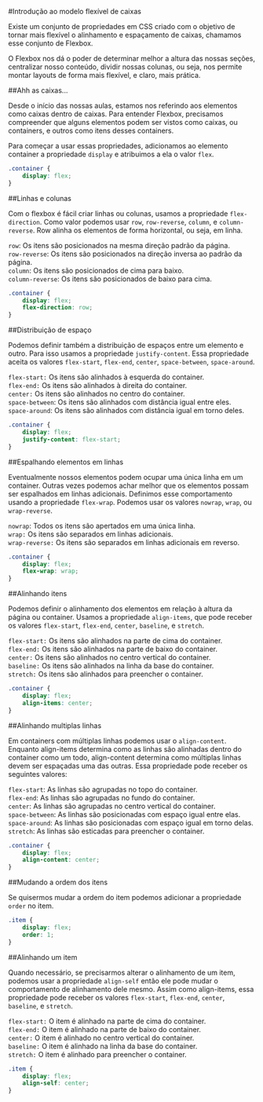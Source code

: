 #Introdução ao modelo flexível de caixas

Existe um conjunto de propriedades em CSS criado com o objetivo de tornar mais flexível o alinhamento e espaçamento de caixas, chamamos esse conjunto de Flexbox.

O Flexbox nos dá o poder de determinar melhor a altura das nossas seções, centralizar nosso conteúdo, dividir nossas colunas, ou seja, nos permite montar layouts de forma mais flexível, e claro, mais prática.

##Ahh as caixas...

Desde o início das nossas aulas, estamos nos referindo aos elementos como caixas dentro de caixas. Para entender Flexbox, precisamos compreender que alguns elementos podem ser vistos como caixas, ou containers, e outros como itens desses containers.

Para começar a usar essas propriedades, adicionamos ao elemento container a propriedade <code>display</code> e atribuimos a ela o valor <code>flex</code>.

```css
.container {
	display: flex;
}
```
##Linhas e colunas

Com o flexbox é fácil criar linhas ou colunas, usamos a propriedade <code>flex-direction</code>. Como valor podemos usar <code>row</code>, <code>row-reverse</code>, <code>column</code>, e <code>column-reverse</code>. Row alinha os elementos de forma horizontal, ou seja, em linha. 

<code>row</code>: Os itens são posicionados na mesma direção padrão da página.<br>
<code>row-reverse</code>: Os itens são posicionados na direção inversa ao padrão da página.<br>
<code>column</code>: Os itens são posicionados de cima para baixo.<br>
<code>column-reverse</code>: Os itens são posicionados de baixo para cima.<br>

```css
.container {
	display: flex;
	flex-direction: row;
}
```
##Distribuição de espaço

Podemos definir também a distribuição de espaços entre um elemento e outro. Para isso usamos a propriedade <code>justify-content</code>. Essa propriedade aceita os valores <code>flex-start</code>, <code>flex-end</code>, <code>center</code>, <code>space-between</code>, <code>space-around</code>. 

<code>flex-start:</code> Os itens são alinhados à esquerda do container.<br>
<code>flex-end:</code> Os itens são alinhados à direita do container.<br>
<code>center:</code> Os itens são alinhados no centro do container.<br>
<code>space-between</code>: Os itens são alinhados com distância igual entre eles.<br>
<code>space-around</code>: Os itens são alinhados com distância igual em torno deles.<br>

```css
.container {
	display: flex;
	justify-content: flex-start;
}
```

##Espalhando elementos em linhas

Eventualmente nossos elementos podem ocupar uma única linha em um container. Outras vezes podemos achar melhor que os elementos possam ser espalhados em linhas adicionais. Definimos esse comportamento usando a propriedade <code>flex-wrap</code>. Podemos usar os valores <code>nowrap</code>, <code>wrap</code>, ou <code>wrap-reverse</code>.

<code>nowrap</code>: Todos os itens são apertados em uma única linha.<br>
<code>wrap:</code> Os itens são separados em linhas adicionais.<br>
<code>wrap-reverse:</code> Os itens são separados em linhas adicionais em reverso.<br>

```css
.container {
	display: flex;
	flex-wrap: wrap;
}
```

##Alinhando itens

Podemos definir o alinhamento dos elementos em relação à altura da página ou container. Usamos a propriedade <code>align-items</code>, que pode receber os valores <code>flex-start</code>, <code>flex-end</code>, <code>center</code>, <code>baseline</code>, e <code>stretch</code>.

<code>flex-start:</code> Os itens são alinhados na parte de cima do container.<br>
<code>flex-end:</code> Os itens são alinhados na parte de baixo do container.<br>
<code>center:</code> Os itens são alinhados no centro vertical do container.<br>
<code>baseline:</code> Os itens são alinhados na linha da base do container.<br>
<code>stretch:</code> Os itens são alinhados para preencher o container.<br>

```css
.container {
	display: flex;
	align-items: center;
}
```

##Alinhando multiplas linhas

Em containers com múltiplas linhas podemos usar o <code>align-content</code>. Enquanto align-items determina como as linhas são alinhadas dentro do container como um todo, align-content determina como múltiplas linhas devem ser espaçadas uma das outras. Essa propriedade pode receber os seguintes valores:

<code>flex-start</code>: As linhas são agrupadas no topo do container.<br>
<code>flex-end</code>: As linhas são agrupadas no fundo do container.<br>
<code>center</code>: As linhas são agrupadas no centro vertical do container.<br>
<code>space-between</code>: As linhas são posicionadas com espaço igual entre elas.<br>
<code>space-around</code>: As linhas são posicionadas com espaço igual em torno delas.<br>
<code>stretch</code>: As linhas são esticadas para preencher o container.<br>

```css
.container {
	display: flex;
	align-content: center;
}
```

##Mudando a ordem dos itens

Se quisermos mudar a ordem do item podemos adicionar a propriedade <code>order</code> no item. 

```css
.item {
	display: flex;
	order: 1;
}
```

##Alinhando um item

Quando necessário, se precisarmos alterar o alinhamento de um item, podemos usar a propriedade <code>align-self</code> então ele pode mudar o comportamento de alinhamento dele mesmo. Assim como align-items, essa propriedade pode receber os valores <code>flex-start</code>, <code>flex-end</code>, <code>center</code>, <code>baseline</code>, e <code>stretch</code>.

<code>flex-start:</code> O item é alinhado na parte de cima do container.<br>
<code>flex-end:</code> O item é alinhado na parte de baixo do container.<br>
<code>center:</code> O item é alinhado no centro vertical do container.<br>
<code>baseline:</code> O item é alinhado na linha da base do container.<br>
<code>stretch:</code> O item é alinhado para preencher o container.<br>

```css
.item {
	display: flex;
	align-self: center;
}
```